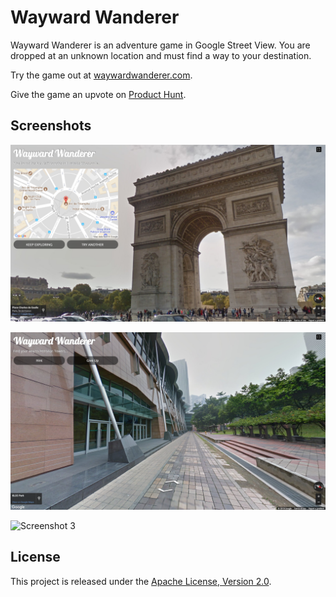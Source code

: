 # Wayward Wanderer

Wayward Wanderer is an adventure game in Google Street View. You are dropped at an unknown location and must find a way to your destination.

Try the game out at [waywardwanderer.com](https://waywardwanderer.com/).

Give the game an upvote on [Product Hunt](https://www.producthunt.com/posts/wayward-wanderer).

## Screenshots

![Screenshot 1](screenshot-1.png)

![Screenshot 2](screenshot-2.png)

![Screenshot 3](screenshot-3.png)

## License

This project is released under the [Apache License, Version 2.0](LICENSE).
